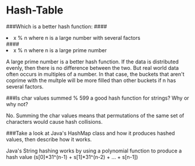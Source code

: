 # Hash-Table

###Which is a better hash function:
####<li>x % n where n is a large number with several factors</li>
####<li>x % n where n is a large prime number</li>

A large prime number is a better hash function. If the data is distributed evenly, then there is no difference between the two. But real world data often occurs in multiples of a number. In that case, the buckets that aren't coprime with the multple will be more filled than other buckets if n has several factors.

###Is char values summed % 599 a good hash function for strings? Why or why not?

No. Summing the char values means that permutations of the same set of characters would cause hash collisions.

###Take a look at Java's HashMap class and how it produces hashed values, then describe how it works.

Java's String hashing works by using a polynomial function to produce a hash value (s[0]*31^(n-1) + s[1]*31^(n-2) + ... + s[n-1])
